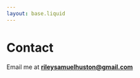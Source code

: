 ```yaml
---
layout: base.liquid
---
```


<h1>Contact</h1>
<div class="small-section"></div>

Email me at <strong>rileysamuelhuston@gmail.com</strong>
